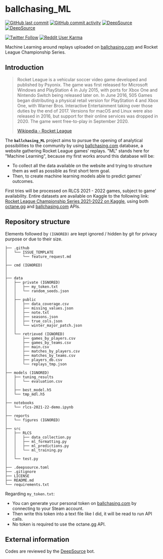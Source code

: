 # ballchasing_ML

[![GitHub last commit](https://img.shields.io/github/last-commit/Dyl-M/ballchasing_ML?label=Last%20commit&style=flat-square)](https://github.com/Dyl-M/ballchasing_ML/commits/main)
[![GitHub commit activity](https://img.shields.io/github/commit-activity/w/Dyl-M/ballchasing_ML?label=Commit%20activity&style=flat-square)](https://github.com/Dyl-M/ballchasing_ML/commits/main)
[![DeepSource](https://deepsource.io/gh/Dyl-M/ballchasing_ML.svg/?label=active+issues&token=w_aZJJfhd5HPPLyXnDJkstmn)](https://deepsource.io/gh/Dyl-M/ballchasing_ML/?ref=repository-badge)
[![DeepSource](https://deepsource.io/gh/Dyl-M/ballchasing_ML.svg/?label=resolved+issues&token=w_aZJJfhd5HPPLyXnDJkstmn)](https://deepsource.io/gh/Dyl-M/ballchasing_ML/?ref=repository-badge)

[![Twitter Follow](https://img.shields.io/twitter/follow/dyl_m_tweets?label=%40dyl_m_tweets&style=social)](https://twitter.com/dyl_m_tweets)
[![Reddit User Karma](https://img.shields.io/reddit/user-karma/link/dyl_m?label=u%2Fdyl_m&style=social)](https://www.reddit.com/user/Dyl_M)

Machine Learning around replays uploaded on [ballchasing.com](https://ballchasing.com/) and Rocket League Championship Series.

Introduction
-------------

> Rocket League is a vehicular soccer video game developed and published by Psyonix. The game was first released for Microsoft Windows and PlayStation 4 in July 2015, with ports for Xbox One and Nintendo Switch being released later on. In June 2016, 505 Games began distributing a physical retail version for PlayStation 4 and Xbox One, with Warner Bros. Interactive Entertainment taking over those duties by the end of 2017. Versions for macOS and Linux were also released in 2016, but support for their online services was dropped in 2020. The game went free-to-play in September 2020.
>
>[Wikipedia - Rocket League](https://en.wikipedia.org/wiki/Rocket_League "Wikipedia - Rocket League")

The **`ballchasing_ML`** project aims to pursue the opening of analytical possibilities to the community by using [ballchasing.com](https://ballchasing.com/) database, a website gathering Rocket League games&#39; replays. &quot;ML&quot; stands here for &quot;Machine Learning&quot;, because my first works around this database will be:

* To collect all the data available on the website and trying to structure them as well as possible as first short term goal.
* Then, to create machine learning models able to predict games' outcomes.

First tries will be processed on RLCS 2021 - 2022 games, subject to game' availability. Entire datasets are available on Kaggle to the following link: [Rocket League Championship Series 2021-2022 on Kaggle](https://www.kaggle.com/dylanmonfret/rlcs-202122), using both [octane.gg](https://octane.gg/) and [ballchasing.com](https://ballchasing.com/) APIs.

Repository structure
-------------

Elements followed by `(IGNORED)` are kept ignored / hidden by git for privacy purpose or due to their size.

```
├── .github
│   └── ISSUE_TEMPLATE
│       └── feature_request.md
│
├── cmd (IGNORED)
│
│
├── data
│   ├── private (IGNORED)
│   │   ├── my_token.txt
│   │   └── random_seeds.json
│   │
│   ├── public
│   │   ├── data_coverage.csv
│   │   ├── missing_values.json
│   │   ├── note.txt
│   │   ├── seasons.json
│   │   ├── true_cols.json
│   │   └── winter_major_patch.json
│   │
│   └── retrieved (IGNORED)
│       ├── games_by_players.csv 
│       ├── games_by_teams.csv
│       ├── main.csv
│       ├── matches_by_players.csv
│       ├── matches_by_teams.csv
│       ├── players_db.csv
│       └── replays_tmp.json
│
├── models (IGNORED)
│   ├── tuning_results
│   │   └── evaluation.csv
│   │
│   ├── best_model.h5
│   └── tmp_mdl.h5
│
├── notebooks
│   └── rlcs-2021-22-demo.ipynb
│
├── reports
│   └── figures (IGNORED)
│
├── src
│   ├── RLCS
│   │   ├── data_collection.py
│   │   ├── ml_formatting.py
│   │   ├── ml_predictions.py
│   │   └── ml_training.py
│   │
│   └── test.py
│
├── .deepsource.toml
├── .gitignore
├── LICENSE
├── README.md
└── requirements.txt
```

Regarding `my_token.txt`:

* You can generate your personal token on [ballchasing.com](https://ballchasing.com/) by connecting to your Steam account.
* Then write this token into a text file like I did, it will be read to run API calls.
* No token is required to use the octane.gg API.

External information
-------------

Codes are reviewed by the [DeepSource](https://deepsource.io/) bot.